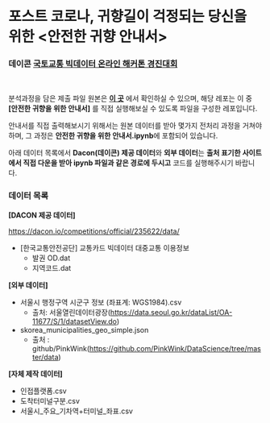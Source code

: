 # 포스트 코로나, 귀향길이 걱정되는 당신을 위한 <안전한 귀향 안내서>

### 데이콘 **[국토교통 빅데이터 온라인 해커톤 경진대회](https://dacon.io/competitions/official/235622/overview/)**

<br>

분석과정을 담은 제출 파일 원본은 **[이 곳](https://dacon.io/competitions/official/235622/codeshare/1621?page=2&dtype=recent&ptype=pub)** 에서 확인하실 수 있으며, 해당 레포는 이 중  **[안전한 귀향을 위한 안내서]** 를 직접 실행해보실 수 있도록 파일을 구성한 레포입니다.

안내서를 직접 출력해보시기 위해서는 원본 데이터를 받아 몇가지 전처리 과정을 거쳐야 하며, 그 과정은 **안전한 귀향을 위한 안내서.ipynb**에 포함되어 있습니다.

아래 데이터 목록에서 **Dacon(데이콘) 제공 데이터**와 **외부 데이터**는 **출처 표기한 사이트에서 직접 다운을 받아 ipynb 파일과 같은 경로에 두시고** 코드를 실행해주시기 바랍니다.

### **데이터 목록**
**[DACON 제공 데이터]**

https://dacon.io/competitions/official/235622/data/
- [한국교통안전공단] 교통카드 빅데이터 대중교통 이용정보
    - 발권 OD.dat
    - 지역코드.dat

**[외부 데이터]**
- 서울시 행정구역 시군구 정보 (좌표계: WGS1984).csv
    - 출처: 서울열린데이터광장(https://data.seoul.go.kr/dataList/OA-11677/S/1/datasetView.do) 
- skorea_municipalities_geo_simple.json
    - 출처 : github/PinkWink(https://github.com/PinkWink/DataScience/tree/master/data)

**[자체 제작 데이터]**
- 인접플랫폼.csv
- 도착터미널구분.csv
- 서울시_주요_기차역+터미널_좌표.csv

